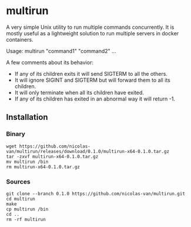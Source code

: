 
multirun
========

A very simple Unix utility to run multiple commands concurrently. It is mostly useful as a lightweight solution to run
multiple servers in docker containers.

Usage: multirun "command1" "command2" ...

A few comments about its behavior:

* If any of its children exits it will send SIGTERM to all the others.
* It will ignore SIGINT and SIGTERM but will forward them to all its children.
* It will only terminate when all its children have exited.
* If any of its children has exited in an abnormal way it will return -1.

Installation
------------

### Binary

    wget https://github.com/nicolas-van/multirun/releases/download/0.1.0/multirun-x64-0.1.0.tar.gz
    tar -zxvf multirun-x64-0.1.0.tar.gz
    mv multirun /bin
    rm multirun-x64-0.1.0.tar.gz
    
### Sources

    git clone --branch 0.1.0 https://github.com/nicolas-van/multirun.git
    cd multirun
    make
    cp multirun /bin
    cd ..
    rm -rf multirun
    

